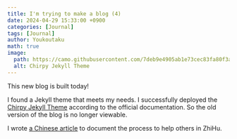 ```yaml
---
title: I'm trying to make a blog (4)
date: 2024-04-29 15:33:00 +0900
categories: [Journal]
tags: [Journal]
author: Youkoutaku
math: true
image:
  path: https://camo.githubusercontent.com/7deb9e4905ab1e73cec83fa80f3a5d0c7f613e6b522a9fdc41d5c79fad37eda8/68747470733a2f2f6368697270792d696d672e6e65746c6966792e6170702f636f6d6d6f6e732f646576696365732d6d6f636b75702e706e67
  alt: Chirpy Jekyll Theme
---
```


This new blog is built today!

I found a Jekyll theme that meets my needs. I successfully deployed the [Chirpy Jekyll Theme](https://github.com/cotes2020/jekyll-theme-chirpy/) according to the official documentation. So the old version of the blog is no longer viewable.

I wrote [a Chinese article](https://zhuanlan.zhihu.com/p/695291923) to document the process to help others in ZhiHu.
